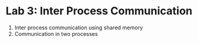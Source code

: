 # Lab 3: Inter Process Communication
1. Inter process communication using shared memory
2. Communication in two processes